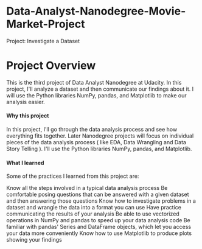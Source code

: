 # Data-Analyst-Nanodegree-Movie-Market-Project

Project: Investigate a Dataset

# Project Overview

This is the third project of Data Analyst Nanodegree at Udacity. In this project, I'll analyze a dataset and then communicate our findings about it. I will use the Python libraries NumPy, pandas, and Matplotlib to make our analysis easier.

#### Why this project
In this project, I'll go through the data analysis process and see how everything fits together. Later Nanodegree projects will focus on individual pieces of the data analysis process ( like EDA, Data Wrangling and Data Story Telling ).
I'll use the Python libraries NumPy, pandas, and Matplotlib.

#### What I learned
Some of the practices I learned from this project are:

Know all the steps involved in a typical data analysis process
Be comfortable posing questions that can be answered with a given dataset and then answering those questions
Know how to investigate problems in a dataset and wrangle the data into a format you can use
Have practice communicating the results of your analysis
Be able to use vectorized operations in NumPy and pandas to speed up your data analysis code
Be familiar with pandas' Series and DataFrame objects, which let you access your data more conveniently 
Know how to use Matplotlib to produce plots showing your findings
